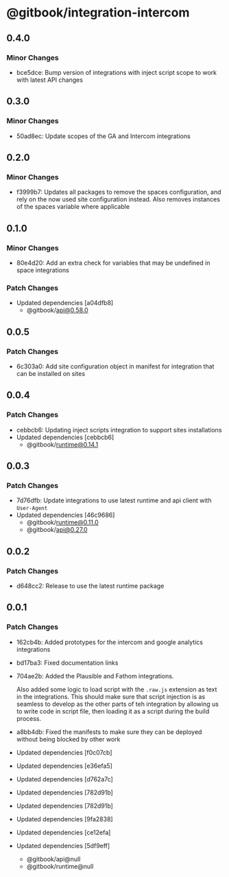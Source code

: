 # @gitbook/integration-intercom

## 0.4.0

### Minor Changes

-   bce5dce: Bump version of integrations with inject script scope to work with latest API changes

## 0.3.0

### Minor Changes

-   50ad8ec: Update scopes of the GA and Intercom integrations

## 0.2.0

### Minor Changes

-   f3999b7: Updates all packages to remove the spaces configuration, and rely on the now used site configuration instead. Also removes instances of the spaces variable where applicable

## 0.1.0

### Minor Changes

-   80e4d20: Add an extra check for variables that may be undefined in space integrations

### Patch Changes

-   Updated dependencies [a04dfb8]
    -   @gitbook/api@0.58.0

## 0.0.5

### Patch Changes

-   6c303a0: Add site configuration object in manifest for integration that can be installed on sites

## 0.0.4

### Patch Changes

-   cebbcb6: Updating inject scripts integration to support sites installations
-   Updated dependencies [cebbcb6]
    -   @gitbook/runtime@0.14.1

## 0.0.3

### Patch Changes

-   7d76dfb: Update integrations to use latest runtime and api client with `User-Agent`
-   Updated dependencies [46c9686]
    -   @gitbook/runtime@0.11.0
    -   @gitbook/api@0.27.0

## 0.0.2

### Patch Changes

-   d648cc2: Release to use the latest runtime package

## 0.0.1

### Patch Changes

-   162cb4b: Added prototypes for the intercom and google analytics integrations
-   bd17ba3: Fixed documentation links
-   704ae2b: Added the Plausible and Fathom integrations.

    Also added some logic to load script with the `.raw.js` extension as text in the integrations. This should make sure
    that script injection is as seamless to develop as the other parts of teh integration by allowing us to write code
    in script file, then loading it as a script during the build process.

-   a8bb4db: Fixed the manifests to make sure they can be deployed without being blocked by other work
-   Updated dependencies [f0c07cb]
-   Updated dependencies [e36efa5]
-   Updated dependencies [d762a7c]
-   Updated dependencies [782d91b]
-   Updated dependencies [782d91b]
-   Updated dependencies [9fa2838]
-   Updated dependencies [ce12efa]
-   Updated dependencies [5df9eff]
    -   @gitbook/api@null
    -   @gitbook/runtime@null

